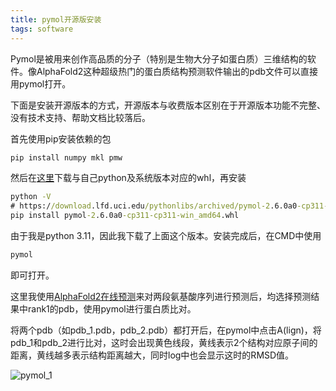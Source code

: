 ```yaml
---
title: pymol开源版安装
tags: software
---
```


Pymol是被用来创作高品质的分子（特别是生物大分子如蛋白质）三维结构的软件。像AlphaFold2这种超级热门的蛋白质结构预测软件输出的pdb文件可以直接用pymol打开。

下面是安装开源版本的方式，开源版本与收费版本区别在于开源版本功能不完整、没有技术支持、帮助文档比较落后。

首先使用pip安装依赖的包
```cmd
pip install numpy mkl pmw
```

然后在[这里](https://www.lfd.uci.edu/~gohlke/pythonlibs/#pymol-open-source)下载与自己python及系统版本对应的whl，再安装
```cmd
python -V
# https://download.lfd.uci.edu/pythonlibs/archived/pymol-2.6.0a0-cp311-cp311-win_amd64.whl
pip install pymol-2.6.0a0-cp311-cp311-win_amd64.whl
```
由于我是python 3.11，因此我下载了上面这个版本。安装完成后，在CMD中使用
```cmd
pymol
```

即可打开。



这里我使用[AlphaFold2在线预测](https://colab.research.google.com/github/sokrypton/ColabFold/blob/main/AlphaFold2.ipynb)来对两段氨基酸序列进行预测后，均选择预测结果中rank1的pdb，使用pymol进行蛋白质比对。

将两个pdb（如pdb_1.pdb，pdb_2.pdb）都打开后，在pymol中点击A(lign)，将pdb_1和pdb_2进行比对，这时会出现黄色线段，黄线表示2个结构对应原子间的距离，黄线越多表示结构距离越大，同时log中也会显示这时的RMSD值。

![pymol_1](https://github.com/pzweuj/pzweuj.github.io/raw/master/downloads/images/pymol_1.png)


